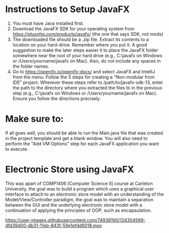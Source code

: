 # Instructions to Setup JavaFX

1. You must have Java installed first.
2. Download the JavaFX SDK for your operating system from https://gluonhq.com/products/javafx/ (the one that says SDK, not mods)
3. The downloaded file should be a .zip file. Extract its contents to a location on your hard-drive. Remember where you put it. A good suggestion to make the later steps easier it to place the JavaFX folder somewhere near the root of your hard drive (e.g., C:\javafx on Windows or /Users/yourname/javafx on Mac). Also, do not include any spaces in the folder names.
4. Go to https://openjfx.io/openjfx-docs/ and select JavaFX and IntelliJ from the menu. Follow the 5 steps for creating a "Non-modular from IDE" project. Wherever these steps refer to /path/to/javafx-sdk-13, enter the path to the directory where you extracted the files to in the previous step (e.g., C:\javafx on Windows or /Users/yourname/javafx on Mac). Ensure you follow the directions precisely.

# Make sure to:
If all goes well, you should be able to run the Main.java file that was created in the project template and get a blank window. You will also need to perform the "Add VM Options" step for each JavaFX application you want to execute.

# Electronic Store using JavaFX

This was apart of COMP1406 [Computer Science II] course at Carleton University, the goal was to build a program which uses a graphical user interface to attach to an electronic store model with an understanding of the Model/View/Controller paradigm, the goal was to maintain a separation between the GUI and the underlying electronic store model with a continuation of applying the principles of OOP, such as encapsulation.

https://user-images.githubusercontent.com/74938190/124304569-dfd39d00-db31-11eb-843f-59e1efdd6018.mov
